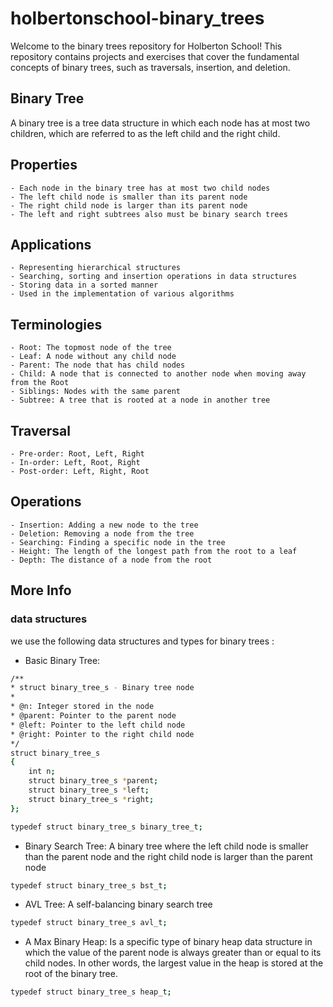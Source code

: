 # holbertonschool-binary_trees

Welcome to the binary trees repository for Holberton School! This repository contains projects and exercises that cover the fundamental concepts of binary trees, such as traversals, insertion, and deletion.

## Binary Tree

A binary tree is a tree data structure in which each node has at most two children, which are referred to as the left child and the right child.

## Properties

    - Each node in the binary tree has at most two child nodes
    - The left child node is smaller than its parent node
    - The right child node is larger than its parent node
    - The left and right subtrees also must be binary search trees

## Applications

    - Representing hierarchical structures
    - Searching, sorting and insertion operations in data structures
    - Storing data in a sorted manner
    - Used in the implementation of various algorithms

## Terminologies

    - Root: The topmost node of the tree
    - Leaf: A node without any child node
    - Parent: The node that has child nodes
    - Child: A node that is connected to another node when moving away from the Root
    - Siblings: Nodes with the same parent
    - Subtree: A tree that is rooted at a node in another tree

## Traversal

    - Pre-order: Root, Left, Right
    - In-order: Left, Root, Right
    - Post-order: Left, Right, Root

## Operations

    - Insertion: Adding a new node to the tree
    - Deletion: Removing a node from the tree
    - Searching: Finding a specific node in the tree
    - Height: The length of the longest path from the root to a leaf
    - Depth: The distance of a node from the root

## More Info

### data structures

we use the following data structures and types for binary trees :

- Basic Binary Tree:

```bash
/**
* struct binary_tree_s - Binary tree node
*
* @n: Integer stored in the node
* @parent: Pointer to the parent node
* @left: Pointer to the left child node
* @right: Pointer to the right child node
*/
struct binary_tree_s
{
    int n;
    struct binary_tree_s *parent;
    struct binary_tree_s *left;
    struct binary_tree_s *right;
};

typedef struct binary_tree_s binary_tree_t;
```

- Binary Search Tree: A binary tree where the left child node is smaller than the parent node and the right child node is larger than the parent node

```bash
typedef struct binary_tree_s bst_t;
```

- AVL Tree: A self-balancing binary search tree

```bash
typedef struct binary_tree_s avl_t;
```

- A Max Binary Heap: Is a specific type of binary heap data structure in which the value of the parent node is always greater than or equal to its child nodes. In other words, the largest value in the heap is stored at the root of the binary tree.

```bash
typedef struct binary_tree_s heap_t;
```


[def]: index.png